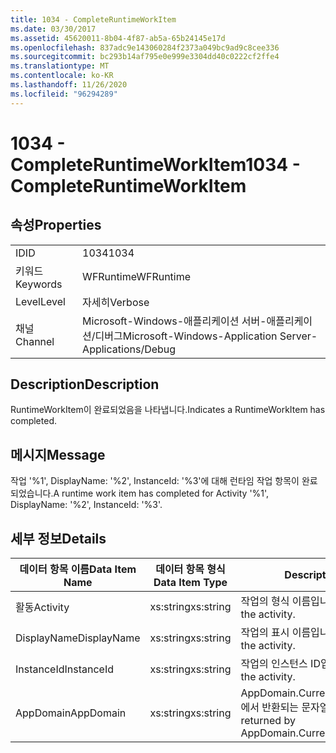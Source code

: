 ```yaml
---
title: 1034 - CompleteRuntimeWorkItem
ms.date: 03/30/2017
ms.assetid: 45620011-8b04-4f87-ab5a-65b24145e17d
ms.openlocfilehash: 837adc9e143060284f2373a049bc9ad9c8cee336
ms.sourcegitcommit: bc293b14af795e0e999e3304dd40c0222cf2ffe4
ms.translationtype: MT
ms.contentlocale: ko-KR
ms.lasthandoff: 11/26/2020
ms.locfileid: "96294289"
---
```

# <a name="1034---completeruntimeworkitem"></a><span data-ttu-id="22ce1-102">1034 - CompleteRuntimeWorkItem</span><span class="sxs-lookup"><span data-stu-id="22ce1-102">1034 - CompleteRuntimeWorkItem</span></span>

## <a name="properties"></a><span data-ttu-id="22ce1-103">속성</span><span class="sxs-lookup"><span data-stu-id="22ce1-103">Properties</span></span>  
  
|||  
|-|-|  
|<span data-ttu-id="22ce1-104">ID</span><span class="sxs-lookup"><span data-stu-id="22ce1-104">ID</span></span>|<span data-ttu-id="22ce1-105">1034</span><span class="sxs-lookup"><span data-stu-id="22ce1-105">1034</span></span>|  
|<span data-ttu-id="22ce1-106">키워드</span><span class="sxs-lookup"><span data-stu-id="22ce1-106">Keywords</span></span>|<span data-ttu-id="22ce1-107">WFRuntime</span><span class="sxs-lookup"><span data-stu-id="22ce1-107">WFRuntime</span></span>|  
|<span data-ttu-id="22ce1-108">Level</span><span class="sxs-lookup"><span data-stu-id="22ce1-108">Level</span></span>|<span data-ttu-id="22ce1-109">자세히</span><span class="sxs-lookup"><span data-stu-id="22ce1-109">Verbose</span></span>|  
|<span data-ttu-id="22ce1-110">채널</span><span class="sxs-lookup"><span data-stu-id="22ce1-110">Channel</span></span>|<span data-ttu-id="22ce1-111">Microsoft-Windows-애플리케이션 서버-애플리케이션/디버그</span><span class="sxs-lookup"><span data-stu-id="22ce1-111">Microsoft-Windows-Application Server-Applications/Debug</span></span>|  
  
## <a name="description"></a><span data-ttu-id="22ce1-112">Description</span><span class="sxs-lookup"><span data-stu-id="22ce1-112">Description</span></span>  

 <span data-ttu-id="22ce1-113">RuntimeWorkItem이 완료되었음을 나타냅니다.</span><span class="sxs-lookup"><span data-stu-id="22ce1-113">Indicates a RuntimeWorkItem has completed.</span></span>  
  
## <a name="message"></a><span data-ttu-id="22ce1-114">메시지</span><span class="sxs-lookup"><span data-stu-id="22ce1-114">Message</span></span>  

 <span data-ttu-id="22ce1-115">작업 '%1', DisplayName: '%2', InstanceId: '%3'에 대해 런타임 작업 항목이 완료되었습니다.</span><span class="sxs-lookup"><span data-stu-id="22ce1-115">A runtime work item has completed for Activity '%1', DisplayName: '%2', InstanceId: '%3'.</span></span>  
  
## <a name="details"></a><span data-ttu-id="22ce1-116">세부 정보</span><span class="sxs-lookup"><span data-stu-id="22ce1-116">Details</span></span>  
  
|<span data-ttu-id="22ce1-117">데이터 항목 이름</span><span class="sxs-lookup"><span data-stu-id="22ce1-117">Data Item Name</span></span>|<span data-ttu-id="22ce1-118">데이터 항목 형식</span><span class="sxs-lookup"><span data-stu-id="22ce1-118">Data Item Type</span></span>|<span data-ttu-id="22ce1-119">Description</span><span class="sxs-lookup"><span data-stu-id="22ce1-119">Description</span></span>|  
|--------------------|--------------------|-----------------|  
|<span data-ttu-id="22ce1-120">활동</span><span class="sxs-lookup"><span data-stu-id="22ce1-120">Activity</span></span>|<span data-ttu-id="22ce1-121">xs:string</span><span class="sxs-lookup"><span data-stu-id="22ce1-121">xs:string</span></span>|<span data-ttu-id="22ce1-122">작업의 형식 이름입니다.</span><span class="sxs-lookup"><span data-stu-id="22ce1-122">The type name of the activity.</span></span>|  
|<span data-ttu-id="22ce1-123">DisplayName</span><span class="sxs-lookup"><span data-stu-id="22ce1-123">DisplayName</span></span>|<span data-ttu-id="22ce1-124">xs:string</span><span class="sxs-lookup"><span data-stu-id="22ce1-124">xs:string</span></span>|<span data-ttu-id="22ce1-125">작업의 표시 이름입니다.</span><span class="sxs-lookup"><span data-stu-id="22ce1-125">The display name of the activity.</span></span>|  
|<span data-ttu-id="22ce1-126">InstanceId</span><span class="sxs-lookup"><span data-stu-id="22ce1-126">InstanceId</span></span>|<span data-ttu-id="22ce1-127">xs:string</span><span class="sxs-lookup"><span data-stu-id="22ce1-127">xs:string</span></span>|<span data-ttu-id="22ce1-128">작업의 인스턴스 ID입니다.</span><span class="sxs-lookup"><span data-stu-id="22ce1-128">The instance id of the activity.</span></span>|  
|<span data-ttu-id="22ce1-129">AppDomain</span><span class="sxs-lookup"><span data-stu-id="22ce1-129">AppDomain</span></span>|<span data-ttu-id="22ce1-130">xs:string</span><span class="sxs-lookup"><span data-stu-id="22ce1-130">xs:string</span></span>|<span data-ttu-id="22ce1-131">AppDomain.CurrentDomain.FriendlyName에서 반환되는 문자열입니다.</span><span class="sxs-lookup"><span data-stu-id="22ce1-131">The string returned by AppDomain.CurrentDomain.FriendlyName.</span></span>|
